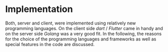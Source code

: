# Implementation

Both, server and client, were implemented using relatively new programming
languages. On the client side *dart* / *Flutter* came in handy and on the
server side *Golang* was a very good fit. In the following, the reasons for
the choice of the programming languages ​​and frameworks as well as special
features in the code are discussed.

